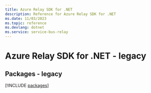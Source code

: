 ```yaml
---
title: Azure Relay SDK for .NET
description: Reference for Azure Relay SDK for .NET
ms.date: 11/03/2023
ms.topic: reference
ms.devlang: dotnet
ms.service: service-bus-relay
---
```

# Azure Relay SDK for .NET - legacy
## Packages - legacy
[!INCLUDE [packages](relay-index.md)]